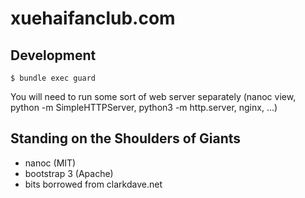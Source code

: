 # xuehaifanclub.com

## Development

    $ bundle exec guard

You will need to run some sort of web server separately (nanoc view, python -m
SimpleHTTPServer, python3 -m http.server, nginx, ...)

## Standing on the Shoulders of Giants
- nanoc (MIT)
- bootstrap 3 (Apache)
- bits borrowed from clarkdave.net

